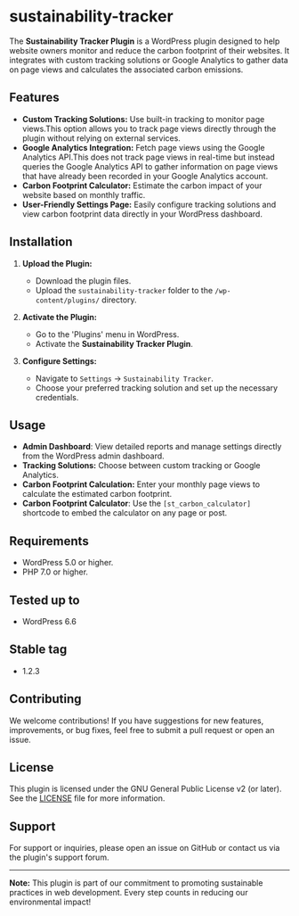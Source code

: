 
# sustainability-tracker
The **Sustainability Tracker Plugin** is a WordPress plugin designed to help website owners monitor and reduce the carbon footprint of their websites. It integrates with custom tracking solutions or Google Analytics to gather data on page views and calculates the associated carbon emissions.


## Features

- **Custom Tracking Solutions:** Use built-in tracking to monitor page views.This option allows you to track page views directly through the plugin without relying on external services.
- **Google Analytics Integration:** Fetch page views using the Google Analytics API.This does not track page views in real-time but instead queries the Google Analytics API to gather information on page views that have already been recorded in your Google Analytics account.
- **Carbon Footprint Calculator:** Estimate the carbon impact of your website based on monthly traffic.
- **User-Friendly Settings Page:** Easily configure tracking solutions and view carbon footprint data directly in your WordPress dashboard.

## Installation

1. **Upload the Plugin:**
   - Download the plugin files.
   - Upload the `sustainability-tracker` folder to the `/wp-content/plugins/` directory.

2. **Activate the Plugin:**
   - Go to the 'Plugins' menu in WordPress.
   - Activate the **Sustainability Tracker Plugin**.

3. **Configure Settings:**
   - Navigate to `Settings` -> `Sustainability Tracker`.
   - Choose your preferred tracking solution and set up the necessary credentials.

## Usage

- **Admin Dashboard**: View detailed reports and manage settings directly from the WordPress admin dashboard.
- **Tracking Solutions:** Choose between custom tracking or Google Analytics.
- **Carbon Footprint Calculation:** Enter your monthly page views to calculate the estimated carbon footprint.
- **Carbon Footprint Calculator**: Use the `[st_carbon_calculator]` shortcode to embed the calculator on any page or post.

## Requirements

- WordPress 5.0 or higher.
- PHP 7.0 or higher.

## Tested up to

- WordPress 6.6

## Stable tag

- 1.2.3

## Contributing

We welcome contributions! If you have suggestions for new features, improvements, or bug fixes, feel free to submit a pull request or open an issue.

## License

This plugin is licensed under the GNU General Public License v2 (or later). See the [LICENSE](LICENSE) file for more information.

## Support

For support or inquiries, please open an issue on GitHub or contact us via the plugin's support forum.

---

**Note:** This plugin is part of our commitment to promoting sustainable practices in web development. Every step counts in reducing our environmental impact!
